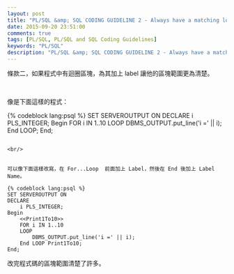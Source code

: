 ```yaml
---
layout: post
title: "PL/SQL &amp; SQL CODING GUIDELINE 2 - Always have a matching loop or block label"
date: 2015-09-20 23:51:00
comments: true
tags: [PL/SQL, PL/SQL and SQL Coding Guidelines]
keywords: "PL/SQL"
description: "PL/SQL &amp; SQL CODING GUIDELINE 2 - Always have a matching loop or block label"
---
```


條款二，如果程式中有迴圈區塊，為其加上 label 讓他的區塊範圍更為清楚。

<!-- More -->

<br/>


像是下面這樣的程式：  

{% codeblock lang:psql %}
SET SERVEROUTPUT ON
DECLARE
    i PLS_INTEGER;
Begin
    FOR i IN 1..10
    LOOP
        DBMS_OUTPUT.put_line('i =' || i);
    End LOOP;
End;
```

<br/>


可以像下面這樣改寫，在 For...Loop  前面加上 Label，然後在 End 後加上 Label Name。

{% codeblock lang:psql %}
SET SERVEROUTPUT ON
DECLARE
    i PLS_INTEGER;
Begin
    <<Print1To10>>
    FOR i IN 1..10
    LOOP
        DBMS_OUTPUT.put_line('i =' || i);
    End LOOP Print1To10;
End;
```

改完程式碼的區塊範圍清楚了許多。
